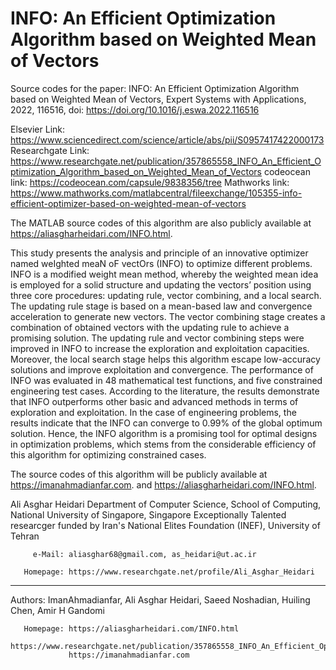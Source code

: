 # INFO: An Efficient Optimization Algorithm based on Weighted Mean of Vectors
Source codes for the paper: INFO: An Efficient Optimization Algorithm based on Weighted Mean of Vectors, Expert Systems with Applications, 2022, 116516, doi: https://doi.org/10.1016/j.eswa.2022.116516

Elsevier Link: https://www.sciencedirect.com/science/article/abs/pii/S0957417422000173
Researchgate Link: https://www.researchgate.net/publication/357865558_INFO_An_Efficient_Optimization_Algorithm_based_on_Weighted_Mean_of_Vectors
codeocean link: https://codeocean.com/capsule/9838356/tree
Mathworks link: https://www.mathworks.com/matlabcentral/fileexchange/105355-info-efficient-optimizer-based-on-weighted-mean-of-vectors
<script src="https://codeocean.com/widget.js?slug=9838356" async></script>
The MATLAB source codes of this algorithm are also publicly available at https://aliasgharheidari.com/INFO.html. 

This study presents the analysis and principle of an innovative optimizer named weIghted meaN oF vectOrs (INFO) to optimize different problems. INFO is a modified weight mean method, whereby the weighted mean idea is employed for a solid structure and updating the vectors’ position using three core procedures: updating rule, vector combining, and a local search. The updating rule stage is based on a mean-based law and convergence acceleration to generate new vectors. The vector combining stage creates a combination of obtained vectors with the updating rule to achieve a promising solution. The updating rule and vector combining steps were improved in INFO to increase the exploration and exploitation capacities. Moreover, the local search stage helps this algorithm escape low-accuracy solutions and improve exploitation and convergence. The performance of INFO was evaluated in 48 mathematical test functions, and five constrained engineering test cases. According to the literature, the results demonstrate that INFO outperforms other basic and advanced methods in terms of exploration and exploitation. In the case of engineering problems, the results indicate that the INFO can converge to 0.99% of the global optimum solution. Hence, the INFO algorithm is a promising tool for optimal designs in optimization problems, which stems from the considerable efficiency of this algorithm for optimizing constrained cases. 

The source codes of this algorithm will be publicly available at https://imanahmadianfar.com. and https://aliasgharheidari.com/INFO.html.

  Ali Asghar Heidari
  Department of Computer Science, School of Computing, National University of Singapore, Singapore
  Exceptionally Talented researcger funded by Iran's National Elites Foundation (INEF), University of Tehran

         e-Mail: aliasghar68@gmail.com, as_heidari@ut.ac.ir

       Homepage: https://www.researchgate.net/profile/Ali_Asghar_Heidari  
 _____________________________________________________

  Authors: ImanAhmadianfar, Ali Asghar Heidari, Saeed Noshadian, Huiling Chen, Amir H Gandomi

       Homepage: https://aliasgharheidari.com/INFO.html
                 https://www.researchgate.net/publication/357865558_INFO_An_Efficient_Optimization_Algorithm_based_on_Weighted_Mean_of_Vectors
                 https://imanahmadianfar.com
